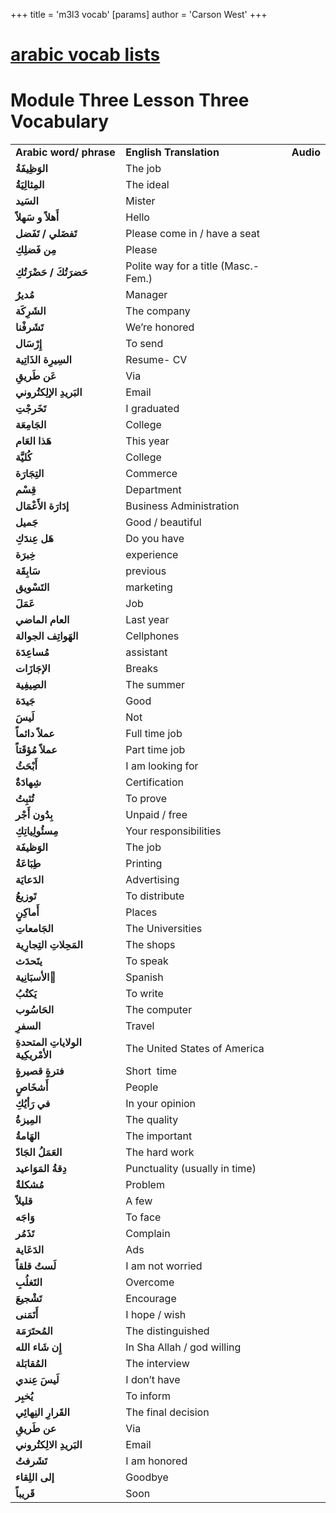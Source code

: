 +++
 title = 'm3l3 vocab'
[params]
	author = 'Carson West'
+++
# [arabic vocab lists](./../arabic-vocab-lists/)
# Module Three Lesson Three Vocabulary

|   |   |   |
|---|---|---|
|**Arabic word/ phrase**|**English Translation**|**Audio**|
|**الوَظِيفَةُ**|The job||
|**المِثالِيَةُ**|The ideal||
|**السَيد**|Mister||
|**أَهلاً و سَهلاً**|Hello||
|**تَفضَلي / تَفَضل**|Please come in / have a seat||
|**مِن فَضلِكِ**|Please||
|**حَضرَتُكَ / حَضْرَتُكِ**|Polite way for a title (Masc.- Fem.)||
|**مُديرُ**|Manager||
|**الشَرِكَة**|The company||
|**تَشَرفْنا**|We’re honored||
|**إِرْسَال**|To send||
|**السِيرِة الذَاتِية**|Resume- CV||
|**عَن طَريقِ**|Via||
|**البَريدِ الإلِكتُروني**|Email||
|**تَخَرجْتِ**|I graduated||
|**الجَامِعَة**|College||
|**هَذا العَام**|This year||
|**كُليَّة**|College||
|**التِجَارَة**|Commerce||
|**قِسْم**|Department||
|**إدَارَة الأَعْمَال**|Business Administration||
|**جَميل**|Good / beautiful||
|**هَل عِندَكِ**|Do you have||
|**خِبرَة**|experience||
|**سَابِقَة**|previous||
|**التَسْويق**|marketing||
|**عَمَلَ**|Job||
|**العام الماضي**|Last year||
|**الهَواتِف الجوالة**|Cellphones||
|**مُساعِدَة**|assistant||
|**الإجَازَات**|Breaks||
|**الصِيفِية**|The summer||
|**جَيدَة**|Good||
|**لَيسَ**|Not||
|**عملاً دائماً**|Full time job||
|**عملاً مُؤقَتاً**|Part time job||
|**أَبْحَثُ**|I am looking for||
|**شِهادَةٌ**|Certification||
|**تُثبِتُ**|To prove||
|**بِدُون أَجْر**|Unpaid / free||
|**مِسئُولِياتِكِ**|Your responsibilities||
|**الوَظيفَة**|The job||
|**طِبَاعَةُ**|Printing||
|**الدَعايَة**|Advertising||
|**تَوزيعُ**|To distribute||
|**أَماكِنٍ**|Places||
|**الجَامعاتِ**|The Universities||
|**المَحِلاتِ التِجارِية**|The shops||
|**يتَحدَث**|To speak||
|**الأسبَانِية َ**|Spanish||
|**يَكتُبُ**|To write||
|**الحَاسُوب**|The computer||
|**السفرِ**|Travel||
|**الولاياتِ المتحدةِ الأمْريكِية**|The United States of America||
|**فترةٍ قصيرةٍ**|Short  time||
|**أَشخَاصٍ**|People||
|**في رَأيُكِ**|In your opinion||
|**المِيزةُ**|The quality||
|**الهَامةُ**|The important||
|**العَمَلُ الجَادّ**|The hard work||
|**دِقةُ المَوَاعيد**|Punctuality (usually in time)||
|**مُشكلةٌ**|Problem||
|**قليلاً**|A few||
|**وَاجَه**|To face||
|**تَذَمُر**|Complain||
|**الدَعَاية**|Ads||
|**لَستُ قلقاً**|I am not worried||
|**التَغلُبِ**|Overcome||
|**تَشْجيعَ**|Encourage||
|**أَتَمَنى**|I hope / wish||
|**المُحتَرَمَة**|The distinguished||
|**إِن شَاء الله**|In Sha Allah / god willing||
|**المُقابَلة**|The interview||
|**لَيسَ عِندي**|I don’t have||
|**يُخبِر**|To inform||
|**القَرارِ النِهائِي**|The final decision||
|**عن طَريقِ**|Via||
|**البَريدِ الالِكتُروني**|Email||
|**تَشَرفتُ**|I am honored||
|**إلى اللِقاء**|Goodbye||
|**قَريباً**|Soon||